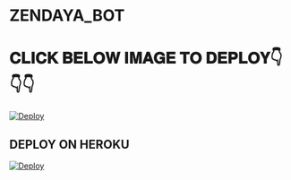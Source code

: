 # ZENDAYA_BOT

# 𝐂𝐋𝐈𝐂𝐊 𝐁𝐄𝐋𝐎𝐖 𝐈𝐌𝐀𝐆𝐄 𝐓𝐎 𝐃𝐄𝐏𝐋𝐎𝐘👇👇👇


[![Deploy](https://telegra.ph/file/fb033f0bb54277ea9682d.jpg)](https://heroku.com/deploy?template=https://github.com/SAZUKI-SAMSUNG/AutoFilterBot)


## DEPLOY ON HEROKU
[![Deploy](https://www.herokucdn.com/deploy/button.svg)](https://heroku.com/deploy?template=https://github.com/SAZUKI-SAMSUNG/Zendaya-RoBot)
